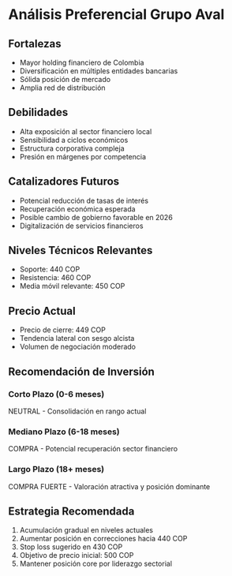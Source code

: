 # Análisis Preferencial Grupo Aval

## Fortalezas

- Mayor holding financiero de Colombia
- Diversificación en múltiples entidades bancarias
- Sólida posición de mercado
- Amplia red de distribución

## Debilidades

- Alta exposición al sector financiero local
- Sensibilidad a ciclos económicos
- Estructura corporativa compleja
- Presión en márgenes por competencia

## Catalizadores Futuros

- Potencial reducción de tasas de interés
- Recuperación económica esperada
- Posible cambio de gobierno favorable en 2026
- Digitalización de servicios financieros

## Niveles Técnicos Relevantes

- Soporte: 440 COP
- Resistencia: 460 COP
- Media móvil relevante: 450 COP

## Precio Actual

- Precio de cierre: 449 COP
- Tendencia lateral con sesgo alcista
- Volumen de negociación moderado

## Recomendación de Inversión

### Corto Plazo (0-6 meses)

NEUTRAL - Consolidación en rango actual

### Mediano Plazo (6-18 meses)

COMPRA - Potencial recuperación sector financiero

### Largo Plazo (18+ meses)

COMPRA FUERTE - Valoración atractiva y posición dominante

## Estrategia Recomendada

1. Acumulación gradual en niveles actuales
2. Aumentar posición en correcciones hacia 440 COP
3. Stop loss sugerido en 430 COP
4. Objetivo de precio inicial: 500 COP
5. Mantener posición core por liderazgo sectorial
